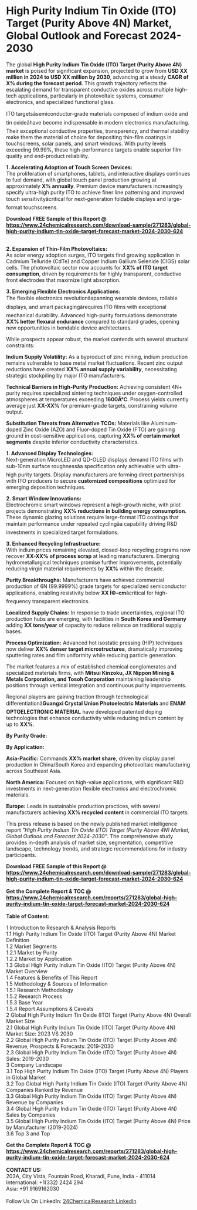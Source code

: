 <h1>High Purity Indium Tin Oxide (ITO) Target (Purity Above 4N) Market, Global Outlook and Forecast 2024-2030</h1><p>The global <strong>High Purity Indium Tin Oxide (ITO) Target (Purity Above 4N) market</strong> is poised for significant expansion, projected to grow from <strong>USD XX million in 2024 to USD XX million by 2030</strong>, advancing at a steady <strong>CAGR of X% during the forecast period</strong>. This growth trajectory reflects the escalating demand for transparent conductive oxides across multiple high-tech applications, particularly in photovoltaic systems, consumer electronics, and specialized functional glass.</p><p>ITO targetsâsemiconductor-grade materials composed of indium oxide and tin oxideâhave become indispensable in modern electronics manufacturing. Their exceptional conductive properties, transparency, and thermal stability make them the material of choice for depositing thin-film coatings in touchscreens, solar panels, and smart windows. With purity levels exceeding 99.99%, these high-performance targets enable superior film quality and end-product reliability.</p><p><strong>1. Accelerating Adoption of Touch Screen Devices:</strong><br>
The proliferation of smartphones, tablets, and interactive displays continues to fuel demand, with global touch panel production growing at approximately <strong>X% annually</strong>. Premium device manufacturers increasingly specify ultra-high purity ITO to achieve finer line patterning and improved touch sensitivityâcritical for next-generation foldable displays and large-format touchscreens.</p><div><b>Download FREE Sample of this Report @ 
            <a href="https://www.24chemicalresearch.com/download-sample/271283/global-high-purity-indium-tin-oxide-target-forecast-market-2024-2030-624">
            https://www.24chemicalresearch.com/download-sample/271283/global-high-purity-indium-tin-oxide-target-forecast-market-2024-2030-624</a></b></div><br><p><strong>2. Expansion of Thin-Film Photovoltaics:</strong><br>
As solar energy adoption surges, ITO targets find growing application in Cadmium Telluride (CdTe) and Copper Indium Gallium Selenide (CIGS) solar cells. The photovoltaic sector now accounts for <strong>XX% of ITO target consumption</strong>, driven by requirements for highly transparent, conductive front electrodes that maximize light absorption.</p><p><strong>3. Emerging Flexible Electronics Applications:</strong><br>
The flexible electronics revolutionâspanning wearable devices, rollable displays, and smart packagingârequires ITO films with exceptional mechanical durability. Advanced high-purity formulations demonstrate <strong>XX% better flexural endurance</strong> compared to standard grades, opening new opportunities in bendable device architectures.</p><p>While prospects appear robust, the market contends with several structural constraints:</p><p><strong>Indium Supply Volatility:</strong> As a byproduct of zinc mining, indium production remains vulnerable to base metal market fluctuations. Recent zinc output reductions have created <strong>XX% annual supply variability</strong>, necessitating strategic stockpiling by major ITO manufacturers.</p><p><strong>Technical Barriers in High-Purity Production:</strong> Achieving consistent 4N+ purity requires specialized sintering techniques under oxygen-controlled atmospheres at temperatures exceeding <strong>1600Â°C</strong>. Process yields currently average just <strong>XX-XX%</strong> for premium-grade targets, constraining volume output.</p><p><strong>Substitution Threats from Alternative TCOs:</strong> Materials like Aluminum-doped Zinc Oxide (AZO) and Fluor-doped Tin Oxide (FTO) are gaining ground in cost-sensitive applications, capturing <strong>XX% of certain market segments</strong> despite inferior conductivity characteristics.</p><p><strong>1. Advanced Display Technologies:</strong><br>
Next-generation MicroLED and QD-OLED displays demand ITO films with sub-10nm surface roughnessâa specification only achievable with ultra-high purity targets. Display manufacturers are forming direct partnerships with ITO producers to secure <strong>customized compositions</strong> optimized for emerging deposition techniques.</p><p><strong>2. Smart Window Innovations:</strong><br>
Electrochromic smart windows represent a high-growth niche, with pilot projects demonstrating <strong>XX% reductions in building energy consumption</strong>. These dynamic glazing solutions require large-format ITO coatings that maintain performance under repeated cyclingâa capability driving R&amp;D investments in specialized target formulations.</p><p><strong>3. Enhanced Recycling Infrastructure:</strong><br>
With indium prices remaining elevated, closed-loop recycling programs now recover <strong>XX-XX% of process scrap</strong> at leading manufacturers. Emerging hydrometallurgical techniques promise further improvements, potentially reducing virgin material requirements by <strong>XX%</strong> within the decade.</p><p><strong>Purity Breakthroughs:</strong> Manufacturers have achieved commercial production of 6N (99.9999%) grade targets for specialized semiconductor applications, enabling resistivity below <strong>XX Î©-cm</strong>âcritical for high-frequency transparent electronics.</p><p><strong>Localized Supply Chains:</strong> In response to trade uncertainties, regional ITO production hubs are emerging, with facilities in <strong>South Korea and Germany</strong> adding <strong>XX tons/year</strong> of capacity to reduce reliance on traditional supply bases.</p><p><strong>Process Optimization:</strong> Advanced hot isostatic pressing (HIP) techniques now deliver <strong>XX% denser target microstructures</strong>, dramatically improving sputtering rates and film uniformity while reducing particle generation.</p><p>The market features a mix of established chemical conglomerates and specialized materials firms, with <strong>Mitsui Kinzoku, JX Nippon Mining &amp; Metals Corporation, and Tosoh Corporation</strong> maintaining leadership positions through vertical integration and continuous purity improvements.</p><p>Regional players are gaining traction through technological differentiationâ<strong>Guangxi Crystal Union Photoelectric Materials</strong> and <strong>ENAM OPTOELECTRONIC MATERIAL</strong> have developed patented doping technologies that enhance conductivity while reducing indium content by up to <strong>XX%</strong>.</p><p><strong>By Purity Grade:</strong></p><p><strong>By Application:</strong></p><p><strong>Asia-Pacific:</strong> Commands <strong>XX% market share</strong>, driven by display panel production in China/South Korea and expanding photovoltaic manufacturing across Southeast Asia.</p><p><strong>North America:</strong> Focused on high-value applications, with significant R&amp;D investments in next-generation flexible electronics and electrochromic materials.</p><p><strong>Europe:</strong> Leads in sustainable production practices, with several manufacturers achieving <strong>XX% recycled content</strong> in commercial ITO targets.</p><p>This press release is based on the newly published market intelligence report <em>"High Purity Indium Tin Oxide (ITO) Target (Purity Above 4N) Market, Global Outlook and Forecast 2024-2030"</em>. The comprehensive study provides in-depth analysis of market size, segmentation, competitive landscape, technology trends, and strategic recommendations for industry participants.</p><div><b>Download FREE Sample of this Report @ 
            <a href="https://www.24chemicalresearch.com/download-sample/271283/global-high-purity-indium-tin-oxide-target-forecast-market-2024-2030-624">
            https://www.24chemicalresearch.com/download-sample/271283/global-high-purity-indium-tin-oxide-target-forecast-market-2024-2030-624</a></b></div><br><div><b>Get the Complete Report & TOC @ 
            <a href="https://www.24chemicalresearch.com/reports/271283/global-high-purity-indium-tin-oxide-target-forecast-market-2024-2030-624">
            https://www.24chemicalresearch.com/reports/271283/global-high-purity-indium-tin-oxide-target-forecast-market-2024-2030-624</a></b></div><br>
            <b>Table of Content:</b><p>1 Introduction to Research & Analysis Reports<br />
    1.1 High Purity Indium Tin Oxide (ITO) Target (Purity Above 4N) Market Definition<br />
    1.2 Market Segments<br />
        1.2.1 Market by Purity<br />
        1.2.2 Market by Application<br />
    1.3 Global High Purity Indium Tin Oxide (ITO) Target (Purity Above 4N) Market Overview<br />
    1.4 Features & Benefits of This Report<br />
    1.5 Methodology & Sources of Information<br />
        1.5.1 Research Methodology<br />
        1.5.2 Research Process<br />
        1.5.3 Base Year<br />
        1.5.4 Report Assumptions & Caveats<br />
2 Global High Purity Indium Tin Oxide (ITO) Target (Purity Above 4N) Overall Market Size<br />
    2.1 Global High Purity Indium Tin Oxide (ITO) Target (Purity Above 4N) Market Size: 2023 VS 2030<br />
    2.2 Global High Purity Indium Tin Oxide (ITO) Target (Purity Above 4N) Revenue, Prospects & Forecasts: 2019-2030<br />
    2.3 Global High Purity Indium Tin Oxide (ITO) Target (Purity Above 4N) Sales: 2019-2030<br />
3 Company Landscape<br />
    3.1 Top High Purity Indium Tin Oxide (ITO) Target (Purity Above 4N) Players in Global Market<br />
    3.2 Top Global High Purity Indium Tin Oxide (ITO) Target (Purity Above 4N) Companies Ranked by Revenue<br />
    3.3 Global High Purity Indium Tin Oxide (ITO) Target (Purity Above 4N) Revenue by Companies<br />
    3.4 Global High Purity Indium Tin Oxide (ITO) Target (Purity Above 4N) Sales by Companies<br />
    3.5 Global High Purity Indium Tin Oxide (ITO) Target (Purity Above 4N) Price by Manufacturer (2019-2024)<br />
    3.6 Top 3 and Top</p><div><b>Get the Complete Report & TOC @ 
            <a href="https://www.24chemicalresearch.com/reports/271283/global-high-purity-indium-tin-oxide-target-forecast-market-2024-2030-624">
            https://www.24chemicalresearch.com/reports/271283/global-high-purity-indium-tin-oxide-target-forecast-market-2024-2030-624</a></b></div><br><b>CONTACT US:</b><br>
            203A, City Vista, Fountain Road, Kharadi, Pune, India - 411014<br>
            International: +1(332) 2424 294<br>
            Asia: +91 9169162030 <br><br>
            Follow Us On LinkedIn: <a href="https://www.linkedin.com/company/24chemicalresearch/">24ChemicalResearch LinkedIn</a>